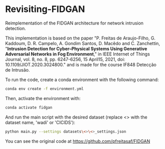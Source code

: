 # Revisiting-FIDGAN

Reimplementation of the FIDGAN architecture for network intrusion detection. 

This implementation is based on the paper "P. Freitas de Araujo-Filho, G. Kaddoum, D. R. Campelo, A. Gondim Santos, D. Macêdo and C. Zanchettin, "**Intrusion Detection for Cyber–Physical Systems Using Generative Adversarial Networks in Fog Environment**," in IEEE Internet of Things Journal, vol. 8, no. 8, pp. 6247-6256, 15 April15, 2021, doi: 10.1109/JIOT.2020.3024800." and is made for the course IF848 Detecção de Intrusão.

To run the code, create a conda environment with the following command:

```bash
conda env create -f environment.yml
```

Then, activate the environment with:
```bash
conda activate fidgan
```

And run the main script with the desired dataset (replace <> with the dataset name, 'wadi' or 'CICIDS'):
```bash
python main.py --settings datasets\<>\<>_settings.json
```

You can see the original code at https://github.com/pfreitasaf/FIDGAN